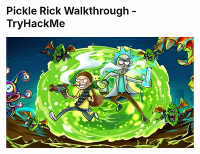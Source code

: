 # Pickle Rick Walkthrough - TryHackMe
[![Watch the video](/Rick-And-Morty-1170x694.jpg)](https://www.youtube.com/watch?v=QLvBHI67qV4)

